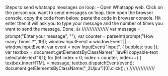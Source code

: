 Steps to send whatsapp messages on loop: -
Open Whatsapp web.
Click on the person you want to send messages on loop.
then open the browser console.
copy the code from below.
paste the code in browser console.
Hit enter then it will ask you to type your message and the number of times you want to send the message.
Done. 👍
/////////////////
var message = prompt("Enter your message", "‎");
var counter = parseInt(prompt("How many Times ?", 10));
window.InputEvent = window.Event || window.InputEvent;
var event = new InputEvent("input", { bubbles: true });
var textbox = document.getElementsByClassName("_1awRl copyable-text selectable-text")[1];
for (let index = 0; index < counter; index++) {
  textbox.innerHTML = message;
  textbox.dispatchEvent(event);
  document.getElementsByClassName("_2Ujuu")[0].click();
}
////////////////